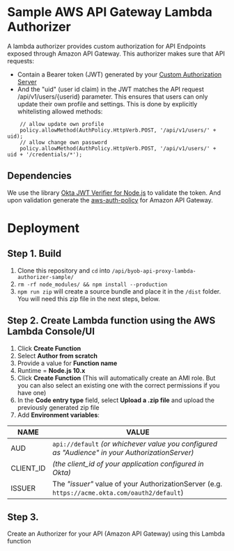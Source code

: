 # Sample AWS API Gateway Lambda Authorizer
A lambda authorizer provides custom authorization for API Endpoints exposed through Amazon API Gateway. This authorizer makes sure that API requests:
* Contain a Bearer token (JWT) generated by your [Custom Authorization Server](https://developer.okta.com/docs/guides/customize-authz-server/-/create-authz-server/)
* And the "uid" (user id claim) in the JWT matches the API request /api/v1/users/{userid} parameter. This ensures that users can only update their own profile and settings. This is done by explicitly whitelisting allowed methods:
```
    // allow update own profile
    policy.allowMethod(AuthPolicy.HttpVerb.POST, '/api/v1/users/' + uid);
    // allow change own password
    policy.allowMethod(AuthPolicy.HttpVerb.POST, '/api/v1/users/' + uid + '/credentials/*');
```

## Dependencies
We use the library [Okta JWT Verifier for Node.js](https://github.com/okta/okta-oidc-js/tree/master/packages/jwt-verifier) to validate the token. And upon validation generate the [aws-auth-policy](https://www.npmjs.com/package/aws-auth-policy) for Amazon API Gateway.

# Deployment

## Step 1. Build
1. Clone this repository and `cd` into `/api/byob-api-proxy-lambda-authorizer-sample/`
2. `rm -rf node_modules/ && npm install --production`
3. `npm run zip` will create a source bundle and place it in the `/dist` folder. You will need this zip file in the next steps, below.

## Step 2. Create Lambda function using the AWS Lambda Console/UI
1. Click **Create Function**
2. Select **Author from scratch**
3. Provide a value for **Function name**
4. Runtime = **Node.js 10.x**
5. Click **Create Function** (This will automatically create an AMI role. But you can also select an existing one with the correct permissions if you have one)
6. In the **Code entry type** field, select **Upload a .zip file** and upload the previously generated zip file
7. Add **Environment variables**:

| NAME | VALUE |
| ---- | ----- |
|AUD|`api://default` *(or whichever value you configured as "Audience" in your AuthorizationServer)*|
|CLIENT_ID|*(the client_id of your application configured in Okta)*|
|ISSUER|The *"issuer"* value of your AuthorizationServer (e.g. `https://acme.okta.com/oauth2/default`)|

## Step 3. 
Create an Authorizer for your API (Amazon API Gateway) using this Lambda function